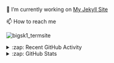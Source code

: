 

🔭 I’m currently working on [My Jekyll Site](https://github.com/bigsk1/bigsk1.github.io)

📫 How to reach me

![bigsk1_termsite](https://github.com/user-attachments/assets/01e96b48-ef38-45be-aa55-06eb7ec4cdbf)



<details>
  <summary>:zap: Recent GitHub Activity</summary>
  
  <!--START_SECTION:activity-->
1. ❌ Closed PR [#23](https://github.com/bigsk1/voice-chat-ai/pull/23) in [bigsk1/voice-chat-ai](https://github.com/bigsk1/voice-chat-ai)
2. 🗣 Commented on [#1](https://github.com/bigsk1/x-terminal/issues/1#issuecomment-2907634524) in [bigsk1/x-terminal](https://github.com/bigsk1/x-terminal)
3. 🗣 Commented on [#22](https://github.com/bigsk1/voice-chat-ai/issues/22#issuecomment-2892460693) in [bigsk1/voice-chat-ai](https://github.com/bigsk1/voice-chat-ai)
4. 🗣 Commented on [#21](https://github.com/bigsk1/voice-chat-ai/issues/21#issuecomment-2864366668) in [bigsk1/voice-chat-ai](https://github.com/bigsk1/voice-chat-ai)
5. 🔒 Closed issue [#21](https://github.com/bigsk1/voice-chat-ai/issues/21) in [bigsk1/voice-chat-ai](https://github.com/bigsk1/voice-chat-ai)
6. 🗣 Commented on [#1497](https://github.com/cotes2020/jekyll-theme-chirpy/issues/1497#issuecomment-1901283978) in [cotes2020/jekyll-theme-chirpy](https://github.com/cotes2020/jekyll-theme-chirpy)
7. 🗣 Commented on [#1497](https://github.com/cotes2020/jekyll-theme-chirpy/issues/1497#issuecomment-1901185875) in [cotes2020/jekyll-theme-chirpy](https://github.com/cotes2020/jekyll-theme-chirpy)
8. 🗣 Commented on [#1497](https://github.com/cotes2020/jekyll-theme-chirpy/issues/1497#issuecomment-1901178957) in [cotes2020/jekyll-theme-chirpy](https://github.com/cotes2020/jekyll-theme-chirpy)
9. 🗣 Commented on [#1497](https://github.com/cotes2020/jekyll-theme-chirpy/issues/1497#issuecomment-1901167459) in [cotes2020/jekyll-theme-chirpy](https://github.com/cotes2020/jekyll-theme-chirpy)
10. ❌ Closed PR [#5](https://github.com/bigsk1/TermSite/pull/5) in [bigsk1/TermSite](https://github.com/bigsk1/TermSite)
  <!--END_SECTION:activity-->
</details>


<details>
  <summary>:zap: GitHub Stats</summary>

  <img align="left" alt="bigsk1's GitHub Stats" src="https://github-readme-stats.vercel.app/api?username=bigsk1&show_icons=true&hide_border=false&title_color=ff652f&icon_color=FFE400&bg_color=09131B&text_color=ffffff&border_color=0c1a25" />


</details>



